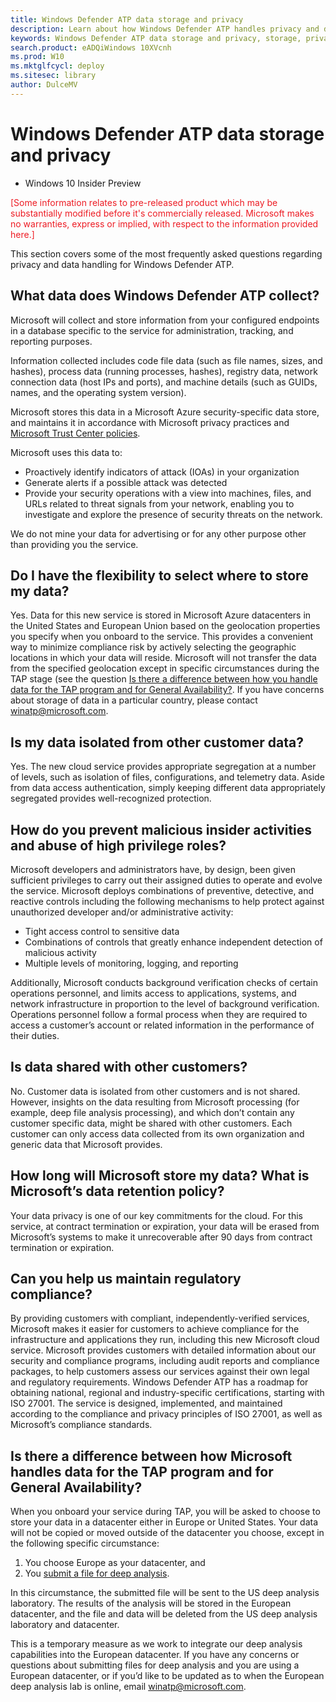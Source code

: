 ```yaml
---
title: Windows Defender ATP data storage and privacy
description: Learn about how Windows Defender ATP handles privacy and data that it collects.
keywords: Windows Defender ATP data storage and privacy, storage, privacy
search.product: eADQiWindows 10XVcnh
ms.prod: W10
ms.mktglfcycl: deploy
ms.sitesec: library
author: DulceMV
---
```


# Windows Defender ATP data storage and privacy

- Windows 10 Insider Preview

<span style="color:#ED1C24;">[Some information relates to pre-released product which may be substantially modified before it's commercially released. Microsoft makes no warranties, express or implied, with respect to the information provided here.]</span>

This section covers some of the most frequently asked questions regarding privacy and data handling for Windows Defender ATP.

## What data does Windows Defender ATP collect?

Microsoft will collect and store information from your configured endpoints in a database specific to the service for administration, tracking, and reporting purposes.

Information collected includes code file data (such as file names, sizes, and hashes), process data (running processes, hashes), registry data, network connection data (host IPs and ports), and machine details (such as GUIDs, names, and the operating system version).

Microsoft stores this data in a Microsoft Azure security-specific data store, and maintains it in accordance with Microsoft privacy practices and [Microsoft Trust Center policies](https://azure.microsoft.com/en-us/support/trust-center/).

Microsoft uses this data to:
- Proactively identify indicators of attack (IOAs) in your organization
- Generate alerts if a possible attack was detected
- Provide your security operations with a view into machines, files, and URLs related to threat signals from your network, enabling you to investigate and explore the presence of security threats on the network.

We do not mine your data for advertising or for any other purpose other than providing you the service.

## Do I have the flexibility to select where to store my data?

Yes. Data for this new service is stored in Microsoft Azure datacenters in the United States and European Union based on the geolocation properties you specify when you onboard to the service. This provides a convenient way to minimize compliance risk by actively selecting the geographic locations in which your data will reside. Microsoft will not transfer the data from the specified geolocation except in specific circumstances during the TAP stage (see the question [Is there a difference between how you handle data for the TAP program and for General Availability?](#Is-there-a-difference-between-how-Microsoft-handles-data-for-the-TAP-program-and-for-General-Availability?). If you have concerns about storage of data in a particular country, please contact [winatp@microsoft.com](mailto:winatp@microsoft.com).

## Is my data isolated from other customer data?
Yes. The new cloud service provides appropriate segregation at a number of levels, such as isolation of files, configurations, and telemetry data. Aside from data access authentication, simply keeping different data appropriately segregated provides well-recognized protection.

## How do you prevent malicious insider activities and abuse of high privilege roles?

Microsoft developers and administrators have, by design, been given sufficient privileges to carry out their assigned duties to operate and evolve the service. Microsoft deploys combinations of preventive, detective, and reactive controls including the following mechanisms to help protect against unauthorized developer and/or administrative activity:

- Tight access control to sensitive data
- Combinations of controls that greatly enhance independent detection of malicious activity
- Multiple levels of monitoring, logging, and reporting

Additionally, Microsoft conducts background verification checks of certain operations personnel, and limits access to applications, systems, and network infrastructure in proportion to the level of background verification. Operations personnel follow a formal process when they are required to access a customer’s account or related information in the performance of their duties.

## Is data shared with other customers?
No. Customer data is isolated from other customers and is not shared. However, insights on the data resulting from Microsoft processing (for example, deep file analysis processing), and which don’t contain any customer specific data, might be shared with other customers. Each customer can only access data collected from its own organization and generic data that Microsoft provides.

## How long will Microsoft store my data? What is Microsoft’s data retention policy?
Your data privacy is one of our key commitments for the cloud. For this service, at contract termination or expiration, your data will be erased from Microsoft’s systems to make it unrecoverable after 90 days from contract termination or expiration.

## Can you help us maintain regulatory compliance?
By providing customers with compliant, independently-verified services, Microsoft makes it easier for customers to achieve compliance for the infrastructure and applications they run, including this new Microsoft cloud service.
Microsoft provides customers with detailed information about our security and compliance programs, including audit reports and compliance packages, to help customers assess our services against their own legal and regulatory requirements. Windows Defender ATP has a roadmap for obtaining national, regional and industry-specific certifications, starting with ISO 27001. The service is designed, implemented, and maintained according to the compliance and privacy principles of ISO 27001, as well as Microsoft’s compliance standards.

## Is there a difference between how Microsoft handles data for the TAP program and for General Availability?
When you onboard your service during TAP, you will be asked to choose to store your data in a datacenter either in Europe or United States. Your data will not be copied or moved outside of the datacenter you choose, except in the following specific circumstance:

1.	You choose Europe as your datacenter, and
2.	You [submit a file for deep analysis](submit-files-for-analysis#investigate-files-windows-defender-advanced-threat-protection.md).

In this circumstance, the submitted file will be sent to the US deep analysis laboratory. The results of the analysis will be stored in the European datacenter, and the file and data will be deleted from the US deep analysis laboratory and datacenter.

This is a temporary measure as we work to integrate our deep analysis capabilities into the European datacenter. If you have any concerns or questions about submitting files for deep analysis and you are using a European datacenter, or if you’d like to be updated as to when the European deep analysis lab is online, email [winatp@microsoft.com](mailto:winatp@microsoft.com).
